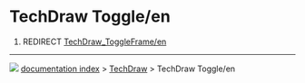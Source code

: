 # TechDraw Toggle/en
1.  REDIRECT [TechDraw_ToggleFrame/en](TechDraw_ToggleFrame/en.md)



---
![](images/Button_right.svg) [documentation index](../README.md) > [TechDraw](TechDraw_Workbench.md) > TechDraw Toggle/en
